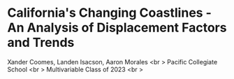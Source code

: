 # California's Changing Coastlines - An Analysis of Displacement Factors and Trends 

Xander Coomes, Landen Isacson, Aaron Morales <br \>
Pacific Collegiate School <br \>
Multivariable Class of 2023 <br \>













